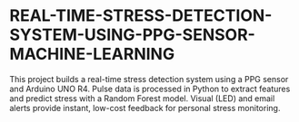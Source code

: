 # REAL-TIME-STRESS-DETECTION-SYSTEM-USING-PPG-SENSOR-MACHINE-LEARNING
This project builds a real-time stress detection system using a PPG sensor and Arduino UNO R4. Pulse data is processed in Python to extract features and predict stress with a Random Forest model. Visual (LED) and email alerts provide instant, low-cost feedback for personal stress monitoring.
